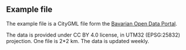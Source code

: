 ## Example file

The example file is a CityGML file form the [Bavarian Open Data Portal](https://geodaten.bayern.de/opengeodata/OpenDataDetail.html?pn=lod2).

The data is provided under CC BY 4.0 license, in UTM32 (EPSG:25832) projection. One file is 2*2 km. The data is updated weekly.
